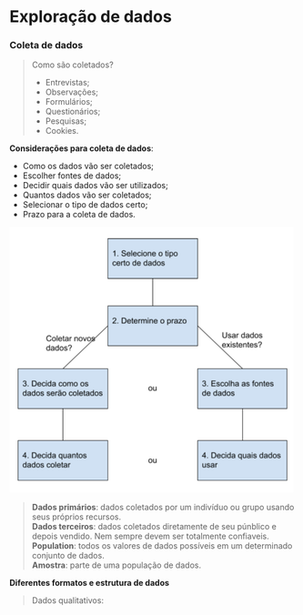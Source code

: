 # Exploração de dados

### Coleta de dados

> Como são coletados?
> - Entrevistas;
> - Observações;
> - Formulários;
> - Questionários;
> - Pesquisas;
> - Cookies.

**Considerações para coleta de dados**:

- Como os dados vão ser coletados;
- Escolher fontes de dados;
- Decidir quais dados vão ser utilizados;
- Quantos dados vão ser coletados;
- Selecionar o tipo de dados certo;
- Prazo para a coleta de dados.

![alt text](image.png)


> **Dados primários**: dados coletados por um indivíduo ou grupo usando seus próprios recursos.  
> **Dados terceiros**: dados coletados diretamente de seu púnblico e depois vendido. Nem sempre devem ser totalmente confiaveis.  
> **Population**: todos os valores de dados possíveis em um determinado conjunto de dados.  
> **Amostra**: parte de uma população de dados.

**Diferentes formatos e estrutura de dados**

> Dados qualitativos:

